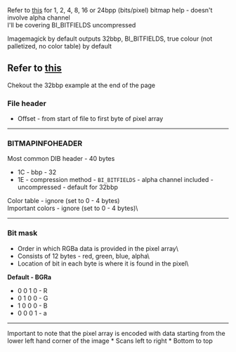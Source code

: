 Refer to [this](https://medium.com/sysf/bits-to-bitmaps-a-simple-walkthrough-of-bmp-image-format-765dc6857393) for 1, 2, 4, 8, 16 or 24bpp (bits/pixel) bitmap help - doesn't involve alpha channel\
I'll be covering BI_BITFIELDS uncompressed


Imagemagick by default outputs 32bbp, BI_BITFIELDS, true colour (not palletized, no color table) by default

## Refer to [this](https://en.wikipedia.org/wiki/BMP_file_format)
Chekout the 32bbp example at the end of the page
### File header
  * Offset - from start of file to first byte of pixel array
<hr>

### BITMAPINFOHEADER
Most common DIB header - 40 bytes
  * 1C - bbp - 32
  * 1E - compression method - `BI_BITFIELDS` - alpha channel included - uncompressed - default for 32bbp

Color table - ignore (set to 0 - 4 bytes)\
Important colors - ignore (set to 0 - 4 bytes)\
<hr>

### Bit mask
 * Order in which RGBa data is provided in the pixel array\
 * Consists of 12 bytes - red, green, blue, alpha\
 * Location of bit in each byte is where it is found in the pixel\

**Default - BGRa**
 * 0 0 1 0 - R
 * 0 1 0 0 - G
 * 1 0 0 0 - B
 * 0 0 0 1 - a
<hr>
Important to note that the pixel array is encoded with data starting from the lower left hand corner of the image
  * Scans left to right
  * Bottom to top
